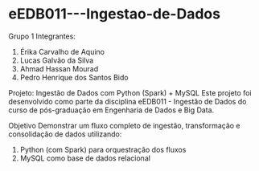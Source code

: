 # eEDB011---Ingestao-de-Dados
Grupo 1
Integrantes:
1. Érika Carvalho de Aquino
2. Lucas Galvão da Silva
3. Ahmad Hassan Mourad
4. Pedro Henrique dos Santos Bido

Projeto: Ingestão de Dados com Python (Spark) + MySQL
Este projeto foi desenvolvido como parte da disciplina eEDB011 - Ingestão de Dados do curso de pós-graduação em Engenharia de Dados e Big Data.

Objetivo Demonstrar um fluxo completo de ingestão, transformação e consolidação de dados utilizando:
1. Python (com Spark) para orquestração dos fluxos
2. MySQL como base de dados relacional
